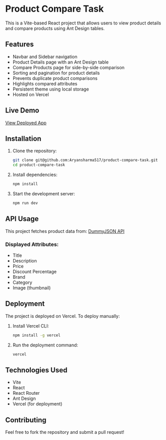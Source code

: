 # Product Compare Task

This is a Vite-based React project that allows users to view product details and compare products using Ant Design tables.

## Features
- Navbar and Sidebar navigation
- Product Details page with an Ant Design table
- Compare Products page for side-by-side comparison
- Sorting and pagination for product details
- Prevents duplicate product comparisons
- Highlights compared attributes
- Persistent theme using local storage
- Hosted on Vercel

## Live Demo
[View Deployed App](https://product-compare-task.vercel.app/)

## Installation

1. Clone the repository:
   ```sh
   git clone git@github.com:Aryansharma517/product-compare-task.git
   cd product-compare-task
   ```
2. Install dependencies:
   ```sh
   npm install
   ```
3. Start the development server:
   ```sh
   npm run dev
   ```

## API Usage
This project fetches product data from:
[DummyJSON API](https://dummyjson.com/products)

### Displayed Attributes:
- Title
- Description
- Price
- Discount Percentage
- Brand
- Category
- Image (thumbnail)

## Deployment
The project is deployed on Vercel. To deploy manually:
1. Install Vercel CLI:
   ```sh
   npm install -g vercel
   ```
2. Run the deployment command:
   ```sh
   vercel
   ```

## Technologies Used
- Vite
- React
- React Router
- Ant Design
- Vercel (for deployment)

## Contributing
Feel free to fork the repository and submit a pull request!

